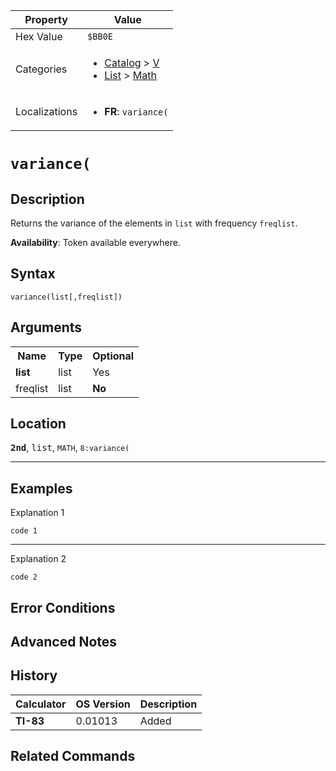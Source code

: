 | Property      | Value |
|---------------|-------|
| Hex Value     | `$BB0E`|
| Categories    | <ul><li>[Catalog](<../categories/Catalog.md>) > [V](<../categories/Catalog.md#V>)</li><li>[List](<../categories/List.md>) > [Math](<../categories/List.md#Math>)</li></ul> |
| Localizations | <ul><li><b>FR</b>: `variance(`</li></ul> |

# `variance(`

## Description
Returns the variance of the elements in `list` with frequency `freqlist`.


<b>Availability</b>: Token available everywhere.

## Syntax
`variance(list[,freqlist])`

## Arguments
<table>
<tr><th>Name</th><th>Type</th><th>Optional</th></tr>

<tr><td><b>list</b></td><td>list</td><td>Yes</td></tr>

<tr><td>freqlist</td><td>list</td><td><b>No</b></td></tr>

</table>

## Location
<tt><kbd><b>2nd</b></kbd></tt>, <kbd>list</kbd>, `MATH`, `8:variance(`
<hr>

## Examples

Explanation 1
```ti-basic
code 1
```
---
Explanation 2
```ti-basic
code 2
```

## Error Conditions


## Advanced Notes


## History
| Calculator | OS Version | Description |
|------------|------------|-------------|
| <b>TI-83</b> | 0.01013 | Added |

## Related Commands

